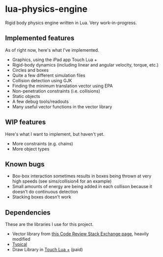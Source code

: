 # lua-physics-engine
Rigid body physics engine written in Lua. Very work-in-progress.

## Implemented features
As of right now, here's what I've implemented.
* Graphics, using the iPad app Touch Lua +
* Rigid-body dynamics (including linear and angular velocity, torque, etc.)
* Circles and boxes
* Quite a few different simulation files
* Collision detection using GJK
* Finding the minimum translation vector using EPA
* Non-penetration constraints (i.e. collisions)
* Static objects
* A few debug tools/readouts
* Many useful vector functions in the vector library

## WIP features
Here's what I want to implement, but haven't yet.
* More constraints (e.g. chains)
* More object types

## Known bugs
* Box-box interaction sometimes results in boxes being thrown at very high speeds (see sims/collision4 for an example)
* Small amounts of energy are being added in each collison because it doesn't do continuous detection
* Stacking boxes doesn't work

## Dependencies
These are the libraries I use for this project.
* Vector library from [this Code Review Stack Exchange page](https://codereview.stackexchange.com/a/107237), heavily modified
* [Typical](https://github.com/hoelzro/lua-typical)
* Draw Library in [Touch Lua +](https://apps.apple.com/us/app/touch-lua/id692368612) (paid)
